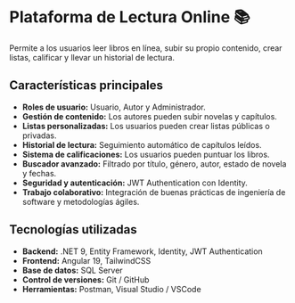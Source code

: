 # Plataforma de Lectura Online 📚

Permite a los usuarios leer libros en línea, subir su propio contenido, crear listas, calificar y llevar un historial de lectura.  

## Características principales
- **Roles de usuario:** Usuario, Autor y Administrador.  
- **Gestión de contenido:** Los autores pueden subir novelas y capítulos.  
- **Listas personalizadas:** Los usuarios pueden crear listas públicas o privadas.  
- **Historial de lectura:** Seguimiento automático de capítulos leídos.  
- **Sistema de calificaciones:** Los usuarios pueden puntuar los libros.  
- **Buscador avanzado:** Filtrado por título, género, autor, estado de novela y fechas.  
- **Seguridad y autenticación:** JWT Authentication con Identity.  
- **Trabajo colaborativo:** Integración de buenas prácticas de ingeniería de software y metodologías ágiles.  

## Tecnologías utilizadas
- **Backend:** .NET 9, Entity Framework, Identity, JWT Authentication  
- **Frontend:** Angular 19, TailwindCSS  
- **Base de datos:** SQL Server  
- **Control de versiones:** Git / GitHub  
- **Herramientas:** Postman, Visual Studio / VSCode  
